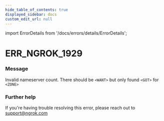 ```yaml
---
hide_table_of_contents: true
displayed_sidebar: docs
custom_edit_url: null
---
```


import ErrorDetails from '/docs/errors/details/ErrorDetails';

# ERR_NGROK_1929

### Message
Invalid nameserver count. There should be `<WANT>` but only found `<GOT>` for `<ZONE>`

### Further help
If you're having trouble resolving this error, please reach out to [support@ngrok.com](mailto:support@ngrok.com?subject=Help%20with%20ERR_NGROK_1929)

<ErrorDetails error='err_ngrok_1929' />
